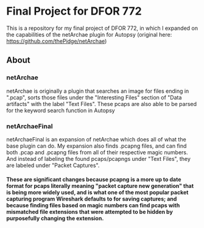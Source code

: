 # Final Project for DFOR 772

This is a repository for my final project of DFOR 772, in which I expanded on the capabilities of the netArchae plugin for Autopsy (original here: https://github.com/thePidge/netArchae)

## About 
### netArchae
netArchae is originally a plugin that searches an image for files ending in ".pcap", sorts those files under the "Interesting Files" section of "Data artifacts" with the label "Text Files". These pcaps are also able to be parsed for the keyword search function in Autopsy
### netArchaeFinal
netArchaeFinal is an expansion of netArchae which does all of what the base plugin can do. My expansion also finds .pcapng files, and can find both .pcap and .pcapng files from all of their respective magic numbers. And instead of labeling the found pcaps/pcapngs under "Text Files", they are labeled under "Packet Captures". 

#### These are significant changes because pcapng is a more up to date format for pcaps literally meaning "packet capture new generation" that is being more widely used, and is what one of the most popular packet capturing program Wireshark defaults to for saving captures; and because finding files based on magic numbers can find pcaps with mismatched file extensions that were attempted to be hidden by purposefully changing the extension.
